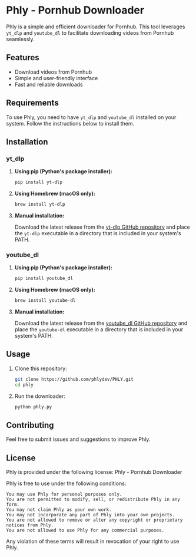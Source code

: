 # Phly - Pornhub Downloader

Phly is a simple and efficient downloader for Pornhub. This tool leverages `yt_dlp` and `youtube_dl` to facilitate downloading videos from Pornhub seamlessly.

## Features
- Download videos from Pornhub
- Simple and user-friendly interface
- Fast and reliable downloads

## Requirements
To use Phly, you need to have `yt_dlp` and `youtube_dl` installed on your system. Follow the instructions below to install them.

## Installation

### yt_dlp

1. **Using pip (Python's package installer):**

    ```bash
    pip install yt-dlp
    ```

2. **Using Homebrew (macOS only):**

    ```bash
    brew install yt-dlp
    ```

3. **Manual installation:**

    Download the latest release from the [yt-dlp GitHub repository](https://github.com/yt-dlp/yt-dlp/releases) and place the `yt-dlp` executable in a directory that is included in your system's PATH.

### youtube_dl

1. **Using pip (Python's package installer):**

    ```bash
    pip install youtube_dl
    ```

2. **Using Homebrew (macOS only):**

    ```bash
    brew install youtube-dl
    ```

3. **Manual installation:**

    Download the latest release from the [youtube_dl GitHub repository](https://github.com/ytdl-org/youtube-dl/releases) and place the `youtube-dl` executable in a directory that is included in your system's PATH.

## Usage

1. Clone this repository:

    ```bash
    git clone https://github.com/phlydev/PHLY.git
    cd phly
    ```

2. Run the downloader:

    ```bash
    python phly.py
    ```

## Contributing

Feel free to submit issues and suggestions to improve Phly.

## License

Phly is provided under the following license:
Phly - Pornhub Downloader

Phly is free to use under the following conditions:

    You may use Phly for personal purposes only.
    You are not permitted to modify, sell, or redistribute Phly in any form.
    You may not claim Phly as your own work.
    You may not incorporate any part of Phly into your own projects.
    You are not allowed to remove or alter any copyright or proprietary notices from Phly.
    You are not allowed to use Phly for any commercial purposes.

Any violation of these terms will result in revocation of your right to use Phly.
